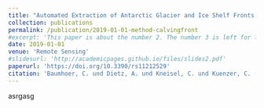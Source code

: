 ```yaml
---
title: "Automated Extraction of Antarctic Glacier and Ice Shelf Fronts from Sentinel-1 Imagery Using Deep Learning"
collection: publications
permalink: /publication/2019-01-01-method-calvingfront
#excerpt: 'This paper is about the number 2. The number 3 is left for future work.'
date: 2019-01-01
venue: 'Remote Sensing'
#slidesurl: 'http://academicpages.github.io/files/slides2.pdf'
paperurl: 'https://doi.org/10.3390/rs11212529'
citation: 'Baumhoer, C. und Dietz, A. und Kneisel, C. und Kuenzer, C. (2019): Automated Extraction of Antarctic Glacier and Ice Shelf Fronts from Sentinel-1 Imagery Using Deep Learning. Remote Sensing, 11 (21), 2529. https://doi.org/10.3390/rs11212529.'
---
```


asrgasg